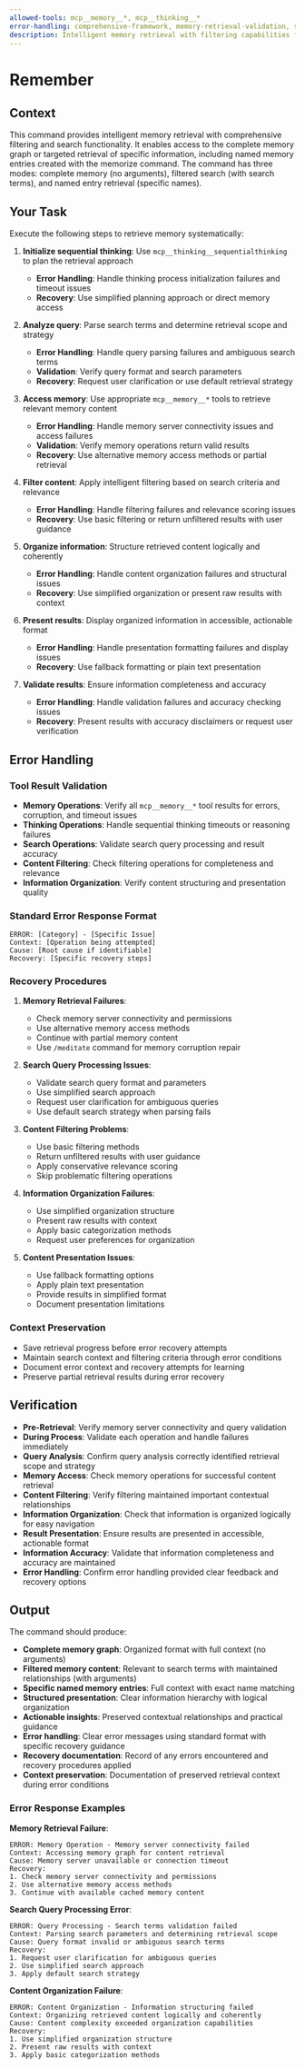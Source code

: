 ```yaml
---
allowed-tools: mcp__memory__*, mcp__thinking__*
error-handling: comprehensive-framework, memory-retrieval-validation, search-filtering-handling, entity-access-validation, content-organization-handling, recovery-procedures
description: Intelligent memory retrieval with filtering capabilities for accessing stored project knowledge and named memory entries.
---
```


# Remember

## Context

This command provides intelligent memory retrieval with comprehensive filtering and search functionality. It enables access to the complete memory graph or targeted retrieval of specific information, including named memory entries created with the memorize command. The command has three modes: complete memory (no arguments), filtered search (with search terms), and named entry retrieval (specific names).

## Your Task

Execute the following steps to retrieve memory systematically:

1. **Initialize sequential thinking**: Use `mcp__thinking__sequentialthinking` to plan the retrieval approach
   - **Error Handling**: Handle thinking process initialization failures and timeout issues
   - **Recovery**: Use simplified planning approach or direct memory access

2. **Analyze query**: Parse search terms and determine retrieval scope and strategy
   - **Error Handling**: Handle query parsing failures and ambiguous search terms
   - **Validation**: Verify query format and search parameters
   - **Recovery**: Request user clarification or use default retrieval strategy

3. **Access memory**: Use appropriate `mcp__memory__*` tools to retrieve relevant memory content
   - **Error Handling**: Handle memory server connectivity issues and access failures
   - **Validation**: Verify memory operations return valid results
   - **Recovery**: Use alternative memory access methods or partial retrieval

4. **Filter content**: Apply intelligent filtering based on search criteria and relevance
   - **Error Handling**: Handle filtering failures and relevance scoring issues
   - **Recovery**: Use basic filtering or return unfiltered results with user guidance

5. **Organize information**: Structure retrieved content logically and coherently
   - **Error Handling**: Handle content organization failures and structural issues
   - **Recovery**: Use simplified organization or present raw results with context

6. **Present results**: Display organized information in accessible, actionable format
   - **Error Handling**: Handle presentation formatting failures and display issues
   - **Recovery**: Use fallback formatting or plain text presentation

7. **Validate results**: Ensure information completeness and accuracy
   - **Error Handling**: Handle validation failures and accuracy checking issues
   - **Recovery**: Present results with accuracy disclaimers or request user verification

## Error Handling

### Tool Result Validation
- **Memory Operations**: Verify all `mcp__memory__*` tool results for errors, corruption, and timeout issues
- **Thinking Operations**: Handle sequential thinking timeouts or reasoning failures
- **Search Operations**: Validate search query processing and result accuracy
- **Content Filtering**: Check filtering operations for completeness and relevance
- **Information Organization**: Verify content structuring and presentation quality

### Standard Error Response Format
```
ERROR: [Category] - [Specific Issue]
Context: [Operation being attempted]
Cause: [Root cause if identifiable]
Recovery: [Specific recovery steps]
```

### Recovery Procedures
1. **Memory Retrieval Failures**:
   - Check memory server connectivity and permissions
   - Use alternative memory access methods
   - Continue with partial memory content
   - Use `/meditate` command for memory corruption repair

2. **Search Query Processing Issues**:
   - Validate search query format and parameters
   - Use simplified search approach
   - Request user clarification for ambiguous queries
   - Use default search strategy when parsing fails

3. **Content Filtering Problems**:
   - Use basic filtering methods
   - Return unfiltered results with user guidance
   - Apply conservative relevance scoring
   - Skip problematic filtering operations

4. **Information Organization Failures**:
   - Use simplified organization structure
   - Present raw results with context
   - Apply basic categorization methods
   - Request user preferences for organization

5. **Content Presentation Issues**:
   - Use fallback formatting options
   - Apply plain text presentation
   - Provide results in simplified format
   - Document presentation limitations

### Context Preservation
- Save retrieval progress before error recovery attempts
- Maintain search context and filtering criteria through error conditions
- Document error context and recovery attempts for learning
- Preserve partial retrieval results during error recovery

## Verification

- **Pre-Retrieval**: Verify memory server connectivity and query validation
- **During Process**: Validate each operation and handle failures immediately
- **Query Analysis**: Confirm query analysis correctly identified retrieval scope and strategy
- **Memory Access**: Check memory operations for successful content retrieval
- **Content Filtering**: Verify filtering maintained important contextual relationships
- **Information Organization**: Check that information is organized logically for easy navigation
- **Result Presentation**: Ensure results are presented in accessible, actionable format
- **Information Accuracy**: Validate that information completeness and accuracy are maintained
- **Error Handling**: Confirm error handling provided clear feedback and recovery options

## Output

The command should produce:

- **Complete memory graph**: Organized format with full context (no arguments)
- **Filtered memory content**: Relevant to search terms with maintained relationships (with arguments)
- **Specific named memory entries**: Full context with exact name matching
- **Structured presentation**: Clear information hierarchy with logical organization
- **Actionable insights**: Preserved contextual relationships and practical guidance
- **Error handling**: Clear error messages using standard format with specific recovery guidance
- **Recovery documentation**: Record of any errors encountered and recovery procedures applied
- **Context preservation**: Documentation of preserved retrieval context during error conditions

### Error Response Examples

**Memory Retrieval Failure**:
```
ERROR: Memory Operation - Memory server connectivity failed
Context: Accessing memory graph for content retrieval
Cause: Memory server unavailable or connection timeout
Recovery:
1. Check memory server connectivity and permissions
2. Use alternative memory access methods
3. Continue with available cached memory content
```

**Search Query Processing Error**:
```
ERROR: Query Processing - Search terms validation failed
Context: Parsing search parameters and determining retrieval scope
Cause: Query format invalid or ambiguous search terms
Recovery:
1. Request user clarification for ambiguous queries
2. Use simplified search approach
3. Apply default search strategy
```

**Content Organization Failure**:
```
ERROR: Content Organization - Information structuring failed
Context: Organizing retrieved content logically and coherently
Cause: Content complexity exceeded organization capabilities
Recovery:
1. Use simplified organization structure
2. Present raw results with context
3. Apply basic categorization methods
```